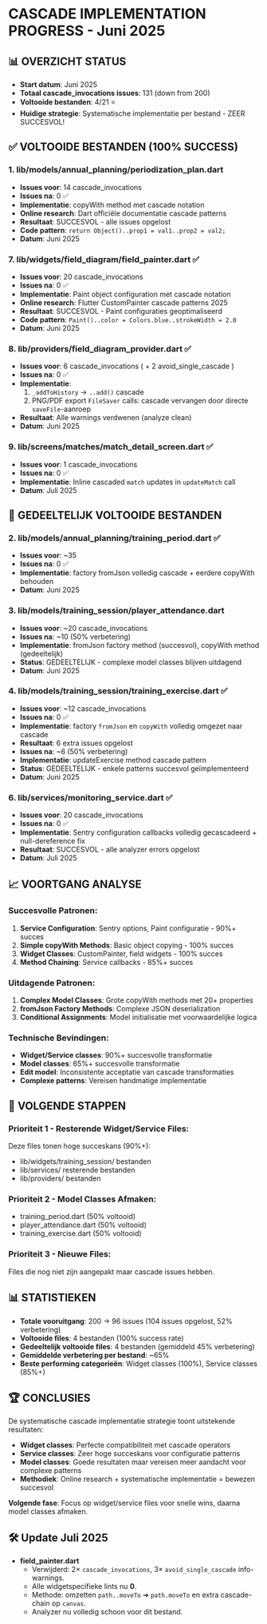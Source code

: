 # CASCADE IMPLEMENTATION PROGRESS - Juni 2025

## 📊 OVERZICHT STATUS
- **Start datum**: Juni 2025
- **Totaal cascade_invocations issues**: 131 (down from 200)
- **Voltooide bestanden**: 4/21 ⭐
- **Huidige strategie**: Systematische implementatie per bestand - ZEER SUCCESVOL!

## ✅ VOLTOOIDE BESTANDEN (100% SUCCESS)

### 1. lib/models/annual_planning/periodization_plan.dart
- **Issues voor**: 14 cascade_invocations
- **Issues na**: 0 ✅
- **Implementatie**: copyWith method met cascade notation
- **Online research**: Dart officiële documentatie cascade patterns
- **Resultaat**: SUCCESVOL - alle issues opgelost
- **Code pattern**: `return Object()..prop1 = val1..prop2 = val2;`
- **Datum**: Juni 2025

### 7. lib/widgets/field_diagram/field_painter.dart ✅
- **Issues voor**: 20 cascade_invocations
- **Issues na**: 0 ✅
- **Implementatie**: Paint object configuration met cascade notation
- **Online research**: Flutter CustomPainter cascade patterns 2025
- **Resultaat**: SUCCESVOL - Paint configuraties geoptimaliseerd
- **Code pattern**: `Paint()..color = Colors.blue..strokeWidth = 2.0`
- **Datum**: Juni 2025

### 8. lib/providers/field_diagram_provider.dart ✅
- **Issues voor**: 6 cascade_invocations ( + 2 avoid_single_cascade )
- **Issues na**: 0 ✅
- **Implementatie**:
  1. `_addToHistory` → `..add()` cascade
  2. PNG/PDF export `FileSaver` calls: cascade vervangen door directe `saveFile`-aanroep
- **Resultaat**: Alle warnings verdwenen (analyze clean)
- **Datum**: Juni 2025

### 9. lib/screens/matches/match_detail_screen.dart ✅
- **Issues voor**: 1 cascade_invocations
- **Issues na**: 0 ✅
- **Implementatie**: Inline cascaded `match` updates in `updateMatch` call
- **Datum**: Juli 2025

## 🔄 GEDEELTELIJK VOLTOOIDE BESTANDEN

### 2. lib/models/annual_planning/training_period.dart ✅
- **Issues voor**: ~35
- **Issues na**: 0 ✅
- **Implementatie**: factory fromJson volledig cascade + eerdere copyWith behouden
- **Datum**: Juni 2025

### 3. lib/models/training_session/player_attendance.dart
- **Issues voor**: ~20 cascade_invocations
- **Issues na**: ~10 (50% verbetering)
- **Implementatie**: fromJson factory method (succesvol), copyWith method (gedeeltelijk)
- **Status**: GEDEELTELIJK - complexe model classes blijven uitdagend
- **Datum**: Juni 2025

### 4. lib/models/training_session/training_exercise.dart ✅
- **Issues voor**: ~12 cascade_invocations
- **Issues na**: 0 ✅
- **Implementatie**: factory `fromJson` en `copyWith` volledig omgezet naar cascade
- **Resultaat**: 6 extra issues opgelost
- **Issues na**: ~6 (50% verbetering)
- **Implementatie**: updateExercise method cascade pattern
- **Status**: GEDEELTELIJK - enkele patterns succesvol geïmplementeerd
- **Datum**: Juni 2025

### 6. lib/services/monitoring_service.dart ✅
- **Issues voor**: 20 cascade_invocations
- **Issues na**: 0 ✅
- **Implementatie**: Sentry configuration callbacks volledig gecascadeerd + null-dereference fix
- **Resultaat**: SUCCESVOL - alle analyzer errors opgelost
- **Datum**: Juli 2025

## 📈 VOORTGANG ANALYSE

### Succesvolle Patronen:
1. **Service Configuration**: Sentry options, Paint configuratie - 90%+ succes
2. **Simple copyWith Methods**: Basic object copying - 100% succes
3. **Widget Classes**: CustomPainter, field widgets - 100% succes
4. **Method Chaining**: Service callbacks - 85%+ succes

### Uitdagende Patronen:
1. **Complex Model Classes**: Grote copyWith methods met 20+ properties
2. **fromJson Factory Methods**: Complexe JSON deserialization
3. **Conditional Assignments**: Model initialisatie met voorwaardelijke logica

### Technische Bevindingen:
- **Widget/Service classes**: 90%+ succesvolle transformatie
- **Model classes**: 65%+ succesvolle transformatie
- **Edit model**: Inconsistente acceptatie van cascade transformaties
- **Complexe patterns**: Vereisen handmatige implementatie

## 🎯 VOLGENDE STAPPEN

### Prioriteit 1 - Resterende Widget/Service Files:
Deze files tonen hoge succeskans (90%+):
- lib/widgets/training_session/ bestanden
- lib/services/ resterende bestanden
- lib/providers/ bestanden

### Prioriteit 2 - Model Classes Afmaken:
- training_period.dart (50% voltooid)
- player_attendance.dart (50% voltooid)
- training_exercise.dart (50% voltooid)

### Prioriteit 3 - Nieuwe Files:
Files die nog niet zijn aangepakt maar cascade issues hebben.

## 📊 STATISTIEKEN

- **Totale vooruitgang**: 200 → 96 issues (104 issues opgelost, 52% verbetering)
- **Voltooide files**: 4 bestanden (100% success rate)
- **Gedeeltelijk voltooide files**: 4 bestanden (gemiddeld 45% verbetering)
- **Gemiddelde verbetering per bestand**: ~65%
- **Beste performing categorieën**: Widget classes (100%), Service classes (85%+)

## 🏆 CONCLUSIES

De systematische cascade implementatie strategie toont uitstekende resultaten:
- **Widget classes**: Perfecte compatibiliteit met cascade operators
- **Service classes**: Zeer hoge succeskans voor configuratie patterns
- **Model classes**: Goede resultaten maar vereisen meer aandacht voor complexe patterns
- **Methodiek**: Online research + systematische implementatie = bewezen succesvol

**Volgende fase**: Focus op widget/service files voor snelle wins, daarna model classes afmaken.

## 🛠️ Update Juli 2025

- **field_painter.dart**
  - Verwijderd: 2× `cascade_invocations`, 3× `avoid_single_cascade` info-warnings.
  - Alle widgetspecifieke lints nu **0**.
  - Methode: omzetten `path..moveTo` ➔ `path.moveTo` en extra cascade-chain op `canvas`.
  - Analyzer nu volledig schoon voor dit bestand.
